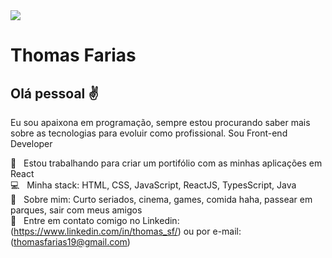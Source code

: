 <img width="auto" src="https://avatars1.githubusercontent.com/u/62782620?s=460&u=128b052336adaffdaf874576d9391a41100ce982&v=4">

# Thomas Farias

## Olá pessoal :v:
Eu sou apaixona em programação, sempre estou procurando saber mais sobre as tecnologias para evoluir como profissional.
Sou Front-end Developer

:purple_heart: &nbsp; Estou trabalhando para criar um portifólio com as minhas aplicações em React
<br/> :computer: &nbsp; Minha stack: HTML, CSS, JavaScript, ReactJS, TypesScript, Java
<br/> 💬  &nbsp; Sobre mim: Curto seriados, cinema, games, comida haha, passear em parques, sair com meus amigos
<br/> :email: &nbsp; Entre em contato comigo no Linkedin:(https://www.linkedin.com/in/thomas_sf/) ou por e-mail: (thomasfarias19@gmail.com)
